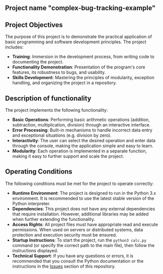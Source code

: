 ## Project name "complex-bug-tracking-example"

## Project Objectives

The purpose of this project is to demonstrate the practical application of basic programming and software development principles. The project includes:
- **Training**: Immersion in the development process, from writing code to documenting the project.
- **Functionality Demonstration**: Presentation of the program's core features, its robustness to bugs, and usability.
- **Skills Development**: Mastering the principles of modularity, exception handling, and organizing the project in a repository.

## Description of functionality

The project implements the following functionality:
- **Basic Operations**: Performing basic arithmetic operations (addition, subtraction, multiplication, division) through an interactive interface.
- **Error Processing**: Built-in mechanisms to handle incorrect data entry and exceptional situations (e.g. division by zero).
- **Interactivity**: The user can select the desired operation and enter data through the console, making the application simple and easy to learn.
- **Modularity**: Each operation is implemented in a separate function, making it easy to further support and scale the project.

## Operating Conditions

The following conditions must be met for the project to operate correctly:
- **Runtime Environment**: The project is designed to run in the Python 3.x environment. It is recommended to use the latest stable version of the Python interpreter.
- **Dependencies**: This project does not have any external dependencies that require installation. However, additional libraries may be added when further extending the functionality.
- **Access Rights**: All project files must have appropriate read and execute permissions. When used on servers or distributed systems, data protection and execution security must be ensured.
- **Startup Instructions**: To start the project, run the `python3 calc.py` command (or specify the correct path to the main file), then follow the instructions displayed.
- **Technical Support**: If you have any questions or errors, it is recommended that you consult the Python documentation or the instructions in the [Issues](https://github.com/nxvxrloseee/complex-bug-tracking-example/issues) section of this repository.
